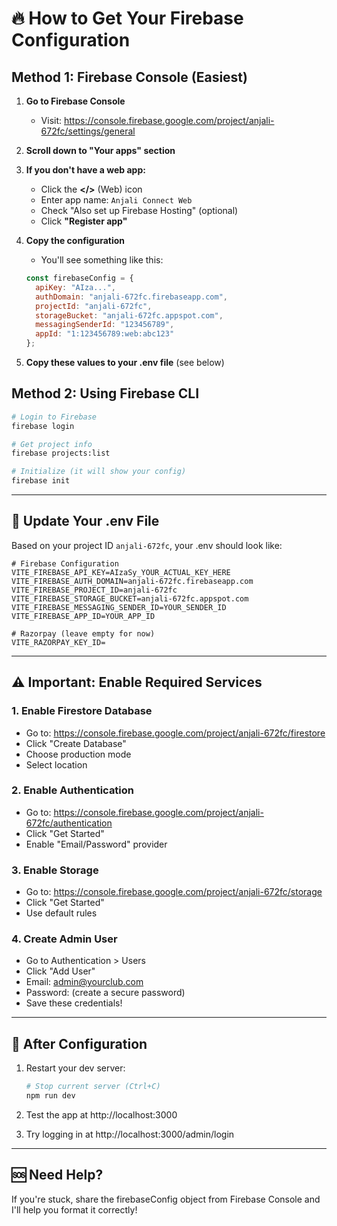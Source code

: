 # 🔥 How to Get Your Firebase Configuration

## Method 1: Firebase Console (Easiest)

1. **Go to Firebase Console**
   - Visit: https://console.firebase.google.com/project/anjali-672fc/settings/general

2. **Scroll down to "Your apps" section**

3. **If you don't have a web app:**
   - Click the **</>** (Web) icon
   - Enter app name: `Anjali Connect Web`
   - Check "Also set up Firebase Hosting" (optional)
   - Click **"Register app"**

4. **Copy the configuration**
   - You'll see something like this:
   ```javascript
   const firebaseConfig = {
     apiKey: "AIza...",
     authDomain: "anjali-672fc.firebaseapp.com",
     projectId: "anjali-672fc",
     storageBucket: "anjali-672fc.appspot.com",
     messagingSenderId: "123456789",
     appId: "1:123456789:web:abc123"
   };
   ```

5. **Copy these values to your .env file** (see below)

## Method 2: Using Firebase CLI

```bash
# Login to Firebase
firebase login

# Get project info
firebase projects:list

# Initialize (it will show your config)
firebase init
```

---

## 📝 Update Your .env File

Based on your project ID `anjali-672fc`, your .env should look like:

```env
# Firebase Configuration
VITE_FIREBASE_API_KEY=AIzaSy_YOUR_ACTUAL_KEY_HERE
VITE_FIREBASE_AUTH_DOMAIN=anjali-672fc.firebaseapp.com
VITE_FIREBASE_PROJECT_ID=anjali-672fc
VITE_FIREBASE_STORAGE_BUCKET=anjali-672fc.appspot.com
VITE_FIREBASE_MESSAGING_SENDER_ID=YOUR_SENDER_ID
VITE_FIREBASE_APP_ID=YOUR_APP_ID

# Razorpay (leave empty for now)
VITE_RAZORPAY_KEY_ID=
```

---

## ⚠️ Important: Enable Required Services

### 1. Enable Firestore Database
- Go to: https://console.firebase.google.com/project/anjali-672fc/firestore
- Click "Create Database"
- Choose production mode
- Select location

### 2. Enable Authentication
- Go to: https://console.firebase.google.com/project/anjali-672fc/authentication
- Click "Get Started"
- Enable "Email/Password" provider

### 3. Enable Storage
- Go to: https://console.firebase.google.com/project/anjali-672fc/storage
- Click "Get Started"
- Use default rules

### 4. Create Admin User
- Go to Authentication > Users
- Click "Add User"
- Email: admin@yourclub.com
- Password: (create a secure password)
- Save these credentials!

---

## 🚀 After Configuration

1. Restart your dev server:
   ```bash
   # Stop current server (Ctrl+C)
   npm run dev
   ```

2. Test the app at http://localhost:3000

3. Try logging in at http://localhost:3000/admin/login

---

## 🆘 Need Help?

If you're stuck, share the firebaseConfig object from Firebase Console and I'll help you format it correctly!
